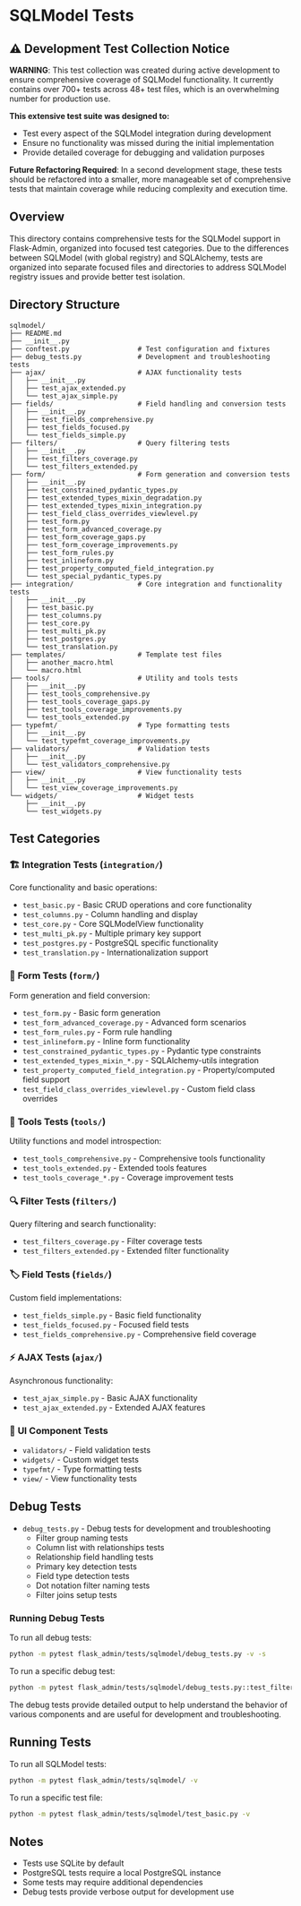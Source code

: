 # SQLModel Tests

## ⚠️ **Development Test Collection Notice**

**WARNING**: This test collection was created during active development to ensure comprehensive coverage of SQLModel functionality. It currently contains over 700+ tests across 48+ test files, which is an overwhelming number for production use.

**This extensive test suite was designed to:**
- Test every aspect of the SQLModel integration during development
- Ensure no functionality was missed during the initial implementation
- Provide detailed coverage for debugging and validation purposes

**Future Refactoring Required**: In a second development stage, these tests should be refactored into a smaller, more manageable set of comprehensive tests that maintain coverage while reducing complexity and execution time.

## Overview

This directory contains comprehensive tests for the SQLModel support in Flask-Admin, organized into focused test categories. Due to the differences between SQLModel (with global registry) and SQLAlchemy, tests are organized into separate focused files and directories to address SQLModel registry issues and provide better test isolation.

## Directory Structure

```
sqlmodel/
├── README.md
├── __init__.py
├── conftest.py                 # Test configuration and fixtures
├── debug_tests.py              # Development and troubleshooting tests
├── ajax/                       # AJAX functionality tests
│   ├── __init__.py
│   ├── test_ajax_extended.py
│   └── test_ajax_simple.py
├── fields/                     # Field handling and conversion tests
│   ├── __init__.py
│   ├── test_fields_comprehensive.py
│   ├── test_fields_focused.py
│   └── test_fields_simple.py
├── filters/                    # Query filtering tests
│   ├── __init__.py
│   ├── test_filters_coverage.py
│   └── test_filters_extended.py
├── form/                       # Form generation and conversion tests
│   ├── __init__.py
│   ├── test_constrained_pydantic_types.py
│   ├── test_extended_types_mixin_degradation.py
│   ├── test_extended_types_mixin_integration.py
│   ├── test_field_class_overrides_viewlevel.py
│   ├── test_form.py
│   ├── test_form_advanced_coverage.py
│   ├── test_form_coverage_gaps.py
│   ├── test_form_coverage_improvements.py
│   ├── test_form_rules.py
│   ├── test_inlineform.py
│   ├── test_property_computed_field_integration.py
│   └── test_special_pydantic_types.py
├── integration/                # Core integration and functionality tests
│   ├── __init__.py
│   ├── test_basic.py
│   ├── test_columns.py
│   ├── test_core.py
│   ├── test_multi_pk.py
│   ├── test_postgres.py
│   └── test_translation.py
├── templates/                  # Template test files
│   ├── another_macro.html
│   └── macro.html
├── tools/                      # Utility and tools tests
│   ├── __init__.py
│   ├── test_tools_comprehensive.py
│   ├── test_tools_coverage_gaps.py
│   ├── test_tools_coverage_improvements.py
│   └── test_tools_extended.py
├── typefmt/                    # Type formatting tests
│   ├── __init__.py
│   └── test_typefmt_coverage_improvements.py
├── validators/                 # Validation tests
│   ├── __init__.py
│   └── test_validators_comprehensive.py
├── view/                       # View functionality tests
│   ├── __init__.py
│   └── test_view_coverage_improvements.py
└── widgets/                    # Widget tests
    ├── __init__.py
    └── test_widgets.py
```

## Test Categories

### 🏗️ **Integration Tests** (`integration/`)
Core functionality and basic operations:
- `test_basic.py` - Basic CRUD operations and core functionality
- `test_columns.py` - Column handling and display
- `test_core.py` - Core SQLModelView functionality
- `test_multi_pk.py` - Multiple primary key support
- `test_postgres.py` - PostgreSQL specific functionality
- `test_translation.py` - Internationalization support

### 📝 **Form Tests** (`form/`)
Form generation and field conversion:
- `test_form.py` - Basic form generation
- `test_form_advanced_coverage.py` - Advanced form scenarios
- `test_form_rules.py` - Form rule handling
- `test_inlineform.py` - Inline form functionality
- `test_constrained_pydantic_types.py` - Pydantic type constraints
- `test_extended_types_mixin_*.py` - SQLAlchemy-utils integration
- `test_property_computed_field_integration.py` - Property/computed field support
- `test_field_class_overrides_viewlevel.py` - Custom field class overrides

### 🔧 **Tools Tests** (`tools/`)
Utility functions and model introspection:
- `test_tools_comprehensive.py` - Comprehensive tools functionality
- `test_tools_extended.py` - Extended tools features
- `test_tools_coverage_*.py` - Coverage improvement tests

### 🔍 **Filter Tests** (`filters/`)
Query filtering and search functionality:
- `test_filters_coverage.py` - Filter coverage tests
- `test_filters_extended.py` - Extended filter functionality

### 🏷️ **Field Tests** (`fields/`)
Custom field implementations:
- `test_fields_simple.py` - Basic field functionality
- `test_fields_focused.py` - Focused field tests
- `test_fields_comprehensive.py` - Comprehensive field coverage

### ⚡ **AJAX Tests** (`ajax/`)
Asynchronous functionality:
- `test_ajax_simple.py` - Basic AJAX functionality
- `test_ajax_extended.py` - Extended AJAX features

### 🎨 **UI Component Tests**
- `validators/` - Field validation tests
- `widgets/` - Custom widget tests
- `typefmt/` - Type formatting tests
- `view/` - View functionality tests

## Debug Tests

- `debug_tests.py` - Debug tests for development and troubleshooting
  - Filter group naming tests
  - Column list with relationships tests
  - Relationship field handling tests
  - Primary key detection tests
  - Field type detection tests
  - Dot notation filter naming tests
  - Filter joins setup tests

### Running Debug Tests

To run all debug tests:
```bash
python -m pytest flask_admin/tests/sqlmodel/debug_tests.py -v -s
```

To run a specific debug test:
```bash
python -m pytest flask_admin/tests/sqlmodel/debug_tests.py::test_filter_group_naming -v -s
```

The debug tests provide detailed output to help understand the behavior of various components and are useful for development and troubleshooting.

## Running Tests

To run all SQLModel tests:
```bash
python -m pytest flask_admin/tests/sqlmodel/ -v
```

To run a specific test file:
```bash
python -m pytest flask_admin/tests/sqlmodel/test_basic.py -v
```

## Notes

- Tests use SQLite by default
- PostgreSQL tests require a local PostgreSQL instance
- Some tests may require additional dependencies
- Debug tests provide verbose output for development use
